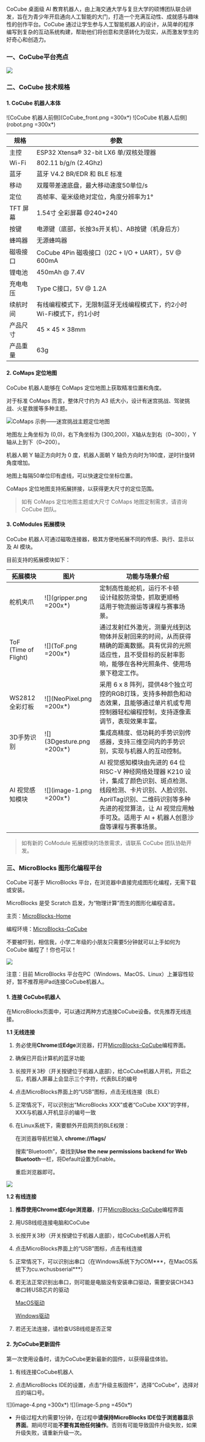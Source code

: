 CoCube 桌面级 AI 教育机器人，由上海交通大学与复旦大学的硕博团队联合研发，旨在为青少年开启通向人工智能的大门，打造一个充满互动性、成就感与趣味性的创作平台。CoCube 通过让学生参与人工智能机器人的设计，从简单的程序编写到复杂的互动系统构建，帮助他们将创意和灵感转化为现实，从而激发学生的好奇心和创造力。

### 一、CoCube平台亮点

![](cocube_platform.png)

### 二、CoCube 技术规格

#### 1. CoCube 机器人本体

![CoCube 机器人前侧](CoCube_front.png =300x*)
![CoCube 机器人后侧](robot.png =300x*)

| **规格** | **参数**                                        |
| ------ | --------------------------------------------- |
| 主控     | ESP32 Xtensa® 32-bit LX6 单/双核处理器              |
| Wi-Fi  | 802.11 b/g/n (2.4Ghz)                         |
| 蓝牙     | 蓝牙 V4.2 BR/EDR 和 BLE 标准                       |
| 移动     | 双履带差速底盘，最大移动速度50单位/s                          |
| 定位     | 高帧率、毫米级绝对定位，角度分辨率为1°                          |
| TFT 屏幕 | 1.54寸 全彩屏幕 @240\*240                          |
| 按键     | 电源键（底部，长按3s开关机）、AB按键（机身后方）                    |
| 蜂鸣器    | 无源蜂鸣器                                         |
| 磁吸接口   | CoCube 4Pin 磁吸接口（I2C + I/O + UART），5V @ 600mA |
| 锂电池    | 450mAh @ 7.4V                                 |
| 充电电压   | Type C接口，5V @ 1.2A                            |
| 续航时间   | 有线编程模式下，无限制蓝牙无线编程模式下，约2小时Wi-Fi模式下，约1小时        |
| 产品尺寸   | 45 × 45 × 38mm                                |
| 产品重量   | 63g                                           |

#### 2. CoMaps 定位地图

CoCube 机器人能够在 CoMaps 定位地图上获取精准位置和角度。

对于标准 CoMaps 而言，整体尺寸约为 A3 纸大小，设计有迷宫挑战、驾驶挑战、火星救援等多种主题。

![CoMaps 示例——迷宫挑战主题定位地图](comap.png)

地图左上角坐标为 (0,0)，右下角坐标为 (300,200)，X轴从左到右（0\~300），Y轴从上到下（0\~200）。

机器人朝 Y 轴正方向时为 0 度，机器人面朝 Y 轴负方向时为180度，逆时针旋转角度增加。

地图上每隔50单位印有虚线，可以快速定位坐标位置。



CoMaps 定位地图支持拓展拼接，以获得更大尺寸的定位范围。

> 如有 CoMaps 定位地图主题或大尺寸 CoMaps 地图定制需求，请咨询 CoCube 团队。



#### 3. CoModules 拓展模块

CoCube 机器人可通过磁吸连接器，极其方便地拓展不同的传感、执行、显示以及 AI 模块。

目前支持的拓展模块如下：

| 拓展模块                 | 图片 | 功能与场景介绍                                                                                                                                                         |
| -------------------- | ----- | --------------------------------------------------------------------------------------------------------------------------------------------------------------- |
| 舵机夹爪                 | ![](gripper.png =200x*) | 定制高性能舵机，运行不卡顿<br>设计硅胶防滑垫，抓取更顺畅<br>适用于物流搬运等课程与赛事场景。                                                                                                  |
| ToF (Time of Flight) | ![](ToF.png =200x*) | 通过发射红外激光，测量光线到达物体并反射回来的时间，从而获得精确的距离数据。具有优异的光照适应性，且不受目标的反射率影响，能够在各种光照条件、使用场景下稳定工作。                                                         |
| WS2812全彩灯板           | ![](NeoPixel.png =200x*) | 采用 6 x 8 阵列，提供48个独立可控的RGB灯珠，支持多种颜色和动态效果，且能够通过单片机或专用控制器轻松编程控制，支持逐像素调节，表现效果丰富。                                                          |
| 3D手势识别               | ![](3Dgesture.png =200x*) | 集成高精度、低功耗的手势识别传感器，支持三维空间内的手势识别，实现与机器人的互动控制。                                                                                              |
| AI 视觉感知模块            | ![](image-1.png =200x*) | AI 视觉感知模块由先进的 64 位 RISC-V 神经网络处理器 K210 设计，集成了颜色识别、斑点检测、线段检测、卡片识别、人脸识别、AprilTag识别、二维码识别等多种先进的视觉算法，让 AI 视觉应用触手可及。适用于 AI + 机器人创意沙盘等课程与赛事场景。 |

> 如有新的 CoModule 拓展模块的场景需求，请联系 CoCube 团队协助开发。

### 三、MicroBlocks 图形化编程平台

CoCube 可基于 MicroBlocks 平台，在浏览器中直接完成图形化编程，无需下载或安装。

MicroBlocks 是受 Scratch 启发，为“物理计算”而生的图形化编程语言。

主页：[MicroBlocks-Home](https://microblocksfun.cn/)

编程环境：[MicroBlocks-CoCube](https://microblocksfun.cn/run/microblocks.html#scripts=GP%20Scripts%0Adepends%20%27CoCube%27)

不要被吓到，相信我，小学二年级的小朋友只需要5分钟就可以上手如何为 CoCube 编程了！你也可以！

![](image-2.png)

注意：目前 MicroBlocks 平台在PC（Windows、MacOS、Linux）上兼容性较好，暂不推荐用iPad连接CoCube机器人。



#### 1. 连接 CoCube机器人

在MicroBlocks页面中，可以通过两种方式连接CoCube设备。优先推荐无线连接。

**1.1 无线连接** 

1. 务必使用**Chrome**或**Edge**浏览器，打开[MicroBlocks-CoCube](https://microblocksfun.cn/run/microblocks.html#scripts=GP%20Scripts%0Adepends%20%27CoCube%27)编程界面。

2. 确保已开启计算机的蓝牙功能

3. 长按开关3秒（开关按键位于机器人底部），给CoCube机器人开机，开启之后，机器人屏幕上会显示三个字符，代表BLE的编号

4. 点击MicroBlocks界面上的“USB”图标，点击无线连接（BLE）

5. 正常情况下，可以识别出“MicroBlocks XXX”或者“CoCube XXX”的字样，XXX与机器人开机显示的编号一致

6. 在Linux系统下，需要额外开启网页的BLE权限：

   在浏览器导航栏输入 **chrome://flags/**

   搜索“Bluetooth”，查找到**Use the new permissions backend for Web Bluetooth**一栏，将Default设置为Enable。

   重启浏览器即可。

![](image-3.png)

**1.2 有线连接**

1. **推荐使用Chrome或Edge浏览器**，打开[MicroBlocks-CoCube](https://microblocksfun.cn/run/microblocks.html#scripts=GP%20Scripts%0Adepends%20%27CoCube%27)编程界面

2. 用USB线缆连接电脑和CoCube

3. 长按开关3秒（开关按键位于机器人底部），给CoCube机器人开机

4. 点击MicroBlocks界面上的“USB”图标，点击有线连接

5. 正常情况下，可以识别出串口（在Windows系统下为COM\*\*\*，在MacOS系统下为cu.wchusbserial\*\*\*）

6. 若无法正常识别出串口，则可能是电脑没有安装串口驱动，需要安装CH343串口转USB芯片的驱动


   [MacOS驱动](https://www.wch.cn/downloads/CH34XSER_MAC_ZIP.html)

   
   [Windows驱动](https://www.wch.cn/downloads/CH341SER_ZIP.html)

7. 若还无法连接，请检查USB线缆是否正常



#### 2. 为CoCube更新固件

第一次使用设备时，请为CoCube更新最新的固件，以获得最佳体验。

1. 有线连接CoCube机器人

2. 点击MicroBlocks IDE的设置，点击“升级主板固件”，选择“CoCube”，选择对应的端口号。

![](image-4.png =300x*)
![](image-5.png =450x*)

* 升级过程大约需要1分钟，在过程中**请保持MicroBlocks IDE位于浏览器显示界面**。期间尽可能**不要有其他任何操作**。否则有可能导致固件升级失败，如果升级失败，请重新升级一次。



